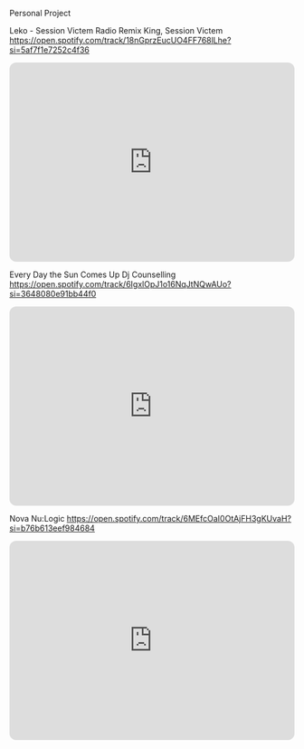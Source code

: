 Personal Project

Leko - Session Victem Radio Remix
King, Session Victem
https://open.spotify.com/track/18nGprzEucUO4FF768lLhe?si=5af7f1e7252c4f36
<iframe style="border-radius:12px" src="https://open.spotify.com/embed/track/18nGprzEucUO4FF768lLhe?utm_source=generator" width="100%" height="352" frameBorder="0" allowfullscreen="" allow="autoplay; clipboard-write; encrypted-media; fullscreen; picture-in-picture" loading="lazy"></iframe>

Every Day the Sun Comes Up
Dj Counselling
https://open.spotify.com/track/6IgxlOpJ1o16NqJtNQwAUo?si=3648080e91bb44f0
<iframe style="border-radius:12px" src="https://open.spotify.com/embed/track/6IgxlOpJ1o16NqJtNQwAUo?utm_source=generator" width="100%" height="352" frameBorder="0" allowfullscreen="" allow="autoplay; clipboard-write; encrypted-media; fullscreen; picture-in-picture" loading="lazy"></iframe>

Nova
Nu:Logic
https://open.spotify.com/track/6MEfcOaI0OtAjFH3gKUvaH?si=b76b613eef984684
<iframe style="border-radius:12px" src="https://open.spotify.com/embed/track/6MEfcOaI0OtAjFH3gKUvaH?utm_source=generator" width="100%" height="352" frameBorder="0" allowfullscreen="" allow="autoplay; clipboard-write; encrypted-media; fullscreen; picture-in-picture" loading="lazy"></iframe>

